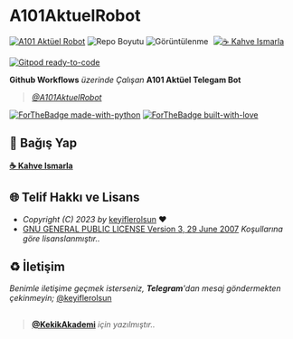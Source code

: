 # A101AktuelRobot

[![A101 Aktüel Robot](https://github.com/keyiflerolsun/A101AktuelRobot/actions/workflows/A101AktuelRobot.yml/badge.svg)](https://github.com/keyiflerolsun/A101AktuelRobot/actions/workflows/A101AktuelRobot.yml)
![Repo Boyutu](https://img.shields.io/github/repo-size/keyiflerolsun/pyTrendyol?logo=git&logoColor=white)
![Görüntülenme](https://hits.seeyoufarm.com/api/count/incr/badge.svg?url=https://github.com/keyiflerolsun/pyTrendyol&title=Görüntülenme)
<a href="https://KekikAkademi.org/Kahve" target="_blank"><img src="https://img.shields.io/badge/☕️-Kahve Ismarla-ffdd00" title="☕️ Kahve Ismarla" style="padding-left:5px;"></a>

[![Gitpod ready-to-code](https://img.shields.io/badge/Gitpod-ready--to--code-blue?logo=gitpod)](https://gitpod.io/#https://github.com/keyiflerolsun/A101AktuelRobot)

**Github Workflows** *üzerinde Çalışan* **A101 Aktüel Telegam Bot**

> *[@A101AktuelRobot](https://t.me/A101AktuelSayfalar)*

[![ForTheBadge made-with-python](https://ForTheBadge.com/images/badges/made-with-python.svg)](https://www.python.org/)
[![ForTheBadge built-with-love](https://ForTheBadge.com/images/badges/built-with-love.svg)](https://GitHub.com/keyiflerolsun/)

## 💸 Bağış Yap

**[☕️ Kahve Ismarla](https://keyiflerolsun.me/Kahve)**

## 🌐 Telif Hakkı ve Lisans

* *Copyright (C) 2023 by* [keyiflerolsun](https://github.com/keyiflerolsun) ❤️️
* [GNU GENERAL PUBLIC LICENSE Version 3, 29 June 2007](https://github.com/keyiflerolsun/A101AktuelRobot/blob/master/LICENSE) *Koşullarına göre lisanslanmıştır..*

## ♻️ İletişim

*Benimle iletişime geçmek isterseniz, **Telegram**'dan mesaj göndermekten çekinmeyin;* [@keyiflerolsun](https://t.me/KekikKahve)

##

> **[@KekikAkademi](https://t.me/KekikAkademi)** *için yazılmıştır..*